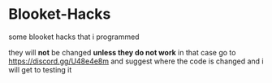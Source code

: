 # Blooket-Hacks
some blooket hacks that i programmed

they will **not** be changed **unless they do not work** in that case go to https://discord.gg/U48e4e8m and suggest where the code is changed and i will get to testing it

